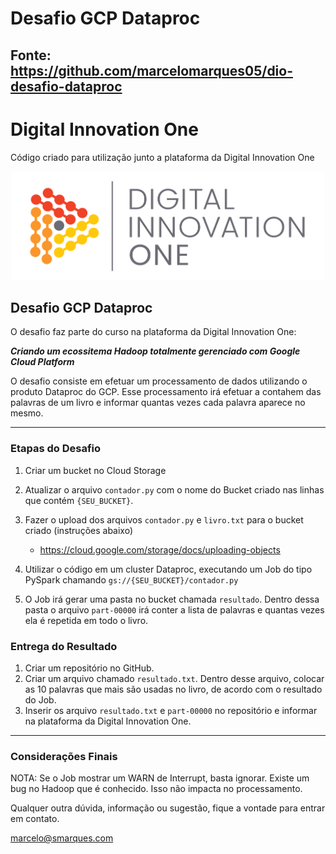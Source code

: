 # Desafio GCP Dataproc
## Fonte: https://github.com/marcelomarques05/dio-desafio-dataproc

# Digital Innovation One

Código criado para utilização junto a plataforma da Digital Innovation One

<p align="center"><img src="./DIO.png" width="500"></p>

## Desafio GCP Dataproc

O desafio faz parte do curso na plataforma da Digital Innovation One:

__*Criando um ecossitema Hadoop totalmente gerenciado com Google Cloud Platform*__

O desafio consiste em efetuar um processamento de dados utilizando o produto Dataproc do GCP. Esse processamento irá efetuar a contahem das palavras de um livro e informar quantas vezes cada palavra aparece no mesmo.

---

### Etapas do Desafio

1. Criar um bucket no Cloud Storage
1. Atualizar o arquivo ```contador.py``` com o nome do Bucket criado nas linhas que contém ```{SEU_BUCKET}```.
1. Fazer o upload dos arquivos ```contador.py``` e ```livro.txt``` para o bucket criado (instruções abaixo)
    - https://cloud.google.com/storage/docs/uploading-objects

1. Utilizar o código em um cluster Dataproc, executando um Job do tipo PySpark chamando ```gs://{SEU_BUCKET}/contador.py```
1. O Job irá gerar uma pasta no bucket chamada ```resultado```. Dentro dessa pasta o arquivo ```part-00000``` irá conter a lista de palavras e quantas vezes ela é repetida em todo o livro.

### Entrega do Resultado

1. Criar um repositório no GitHub.
2. Criar um arquivo chamado ```resultado.txt```. Dentro desse arquivo, colocar as 10 palavras que mais são usadas no livro, de acordo com o resultado do Job.
3. Inserir os arquivo ```resultado.txt``` e ```part-00000``` no repositório e informar na plataforma da Digital Innovation One.

---

### Considerações Finais

NOTA: Se o Job mostrar um WARN de Interrupt, basta ignorar. Existe um bug no Hadoop que é conhecido. Isso não impacta no processamento.

Qualquer outra dúvida, informação ou sugestão, fique a vontade para entrar em contato.

marcelo@smarques.com
